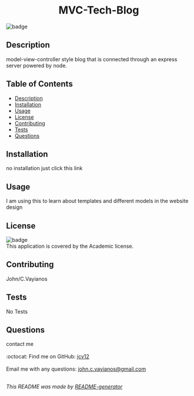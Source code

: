 
  <h1 align='center'>MVC-Tech-Blog</h1>
    
  ![badge](https://img.shields.io/badge/license-Academic-brightgreen)<br />
    
  ## Description
  model-view-controller style blog that is connected through an express server powered by node.

  ## Table of Contents
  - [Description](#description)
  - [Installation](#installation)
  - [Usage](#usage)
  - [License](#license)
  - [Contributing](#contributing)
  - [Tests](#tests)
  - [Questions](#questions)

  ## Installation
  no installation just click this link

  ## Usage
  I am using this to learn about templates and different models in the website design

  ## License
  ![badge](https://img.shields.io/badge/license-Academic-brightgreen)
  <br />
  This application is covered by the Academic license.

  ## Contributing
  John/C.Vayianos

  ## Tests
  No Tests

  ## Questions
  contact me<br />
  <br />
  :octocat: Find me on GitHub: [jcv12](https://github.com/jcv12)<br />
  <br />
  Email me with any questions: john.c.vayianos@gmail.com<br /><br />

  _This README was made by [README-generator](https://github.com/jcv12/ReadMe-Generator)_
  
